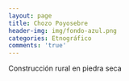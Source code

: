 ```yaml
---
layout: page
title: Chozo Poyosebre
header-img: img/fondo-azul.png
categories: Etnográfico
comments: 'true'
---
```



Construcción rural en piedra seca

<div class="photos">
</div>
